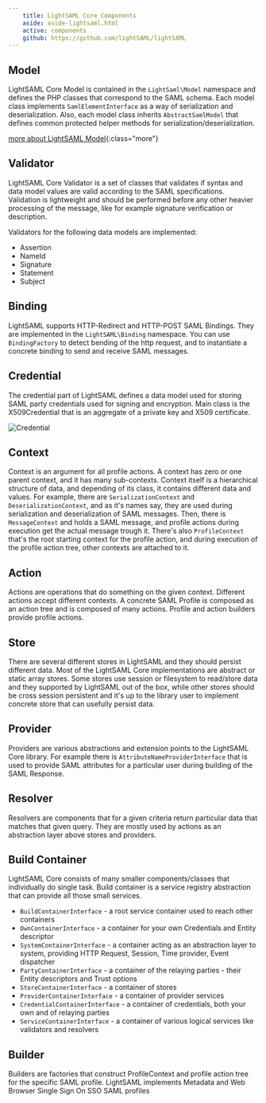 ```yaml
---
    title: LightSAML Core Components
    aside: aside-lightsaml.html
    active: components
    github: https://github.com/lightSAML/lightSAML
---
```


## Model

LightSAML Core Model is contained in the ``LightSaml\Model`` namespace and defines the PHP classes that correspond to the SAML schema.
Each model class implements ``SamlElementInterface`` as a way of serialization and deserialization. Also, each model class
inherits ``AbstractSamlModel`` that defines common protected helper methods for serialization/deserialization.

[more about LightSAML Model](Model/){:class="more"}

## Validator

LightSAML Core Validator is a set of classes that validates if syntax and data model values are valid according to the SAML specifications.
Validation is lightweight and should be performed before any other heavier processing of the message, like for example signature
verification or description.

Validators for the following data models are implemented:

 * Assertion
 * NameId
 * Signature
 * Statement
 * Subject

## Binding

LightSAML supports HTTP-Redirect and HTTP-POST SAML Bindings. They are implemented in the ``LightSAML\Binding`` namespace. You can use
``BindingFactory`` to detect bending of the http request, and to instantiate a concrete binding to send and receive SAML messages.

## Credential

The credential part of LightSAML defines a data model used for storing SAML party credentials used for signing and encryption.
Main class is the X509Credential that is an aggregate of a private key and X509 certificate.

![Credential](http://yuml.me/diagram/scruffy/class/[%3C%3CCredentialInterface%3E%3E]%5E-.-[AbstractCredential%7C%7C+entityId;+usage;+publicKey;+privateKey],%20[AbstractCredential]%5E-[X509Credential],%20[%3C%3CX509CredentialInterface%3E%3E]%5E-.-[X509Credential],%20[AbstractCredential]%3C%3E-0..1%3E[XMLSecurityKey],%20[AbstractCredential]%3C%3E-0..1%3E[XMLSecurityKey],%20[X509Credential]%3C%3E-0..1%3E[X509Certificate],%20[XMLSecurityKey]-.-[private%20and%20public%20keys%7Bbg:wheat%7D])


## Context

Context is an argument for all profile actions. A context has zero or one parent context, and it has many sub-contexts. Context itself
is a hierarchical structure of data, and depending of its class, it contains different data and values. For example, there
are ``SerializationContext`` and ``DeserializationContext``, and as it's names say, they are
used during serialization and deserialization of SAML messages. Then, there is ``MessageContext`` and holds a SAML message, and profile
actions during execution get the actual message trough it. There's also ``ProfileContext`` that's the root starting context for the
profile action, and during execution of the profile action tree, other contexts are attached to it.


## Action

Actions are operations that do something on the given context. Different actions accept different contexts. A concrete SAML Profile
is composed as an action tree and is composed of many actions. Profile and action builders provide profile actions.

## Store

There are several different stores in LightSAML and they should persist different data. Most of the LightSAML Core implementations are
abstract or static array stores. Some stores use session or filesystem to read/store data and they supported by LightSAML
out of the box, while other stores should be cross session persistent and it's up to the library user to implement concrete
store that can usefully persist data.

## Provider

Providers are various abstractions and extension points to the LightSAML Core library. For example there is
``AttributeNameProviderInterface`` that is used to provide SAML attributes for a particular user during building of the SAML Response.

## Resolver

Resolvers are components that for a given criteria return particular data that matches that given query. They are mostly used by actions
as an abstraction layer above stores and providers.

## Build Container

LightSAML Core consists of many smaller components/classes that individually do single task. Build container is a service registry
abstraction that can provide all those small services.

 * ``BuildContainerInterface`` - a root service container used to reach other containers
 * ``OwnContainerInterface`` - a container for your own Credentials and Entity descriptor
 * ``SystemContainerInterface`` - a container acting as an abstraction layer to system, providing HTTP Request, Session, Time provider, Event dispatcher
 * ``PartyContainerInterface`` - a container of the relaying parties - their Entity descriptors and Trust options
 * ``StoreContainerInterface`` - a container of stores
 * ``ProviderContainerInterface`` - a container of provider services
 * ``CredentialContainerInterface`` - a container of credentials, both your own and of relaying parties
 * ``ServiceContainerInterface`` - a container of various logical services like validators and resolvers

## Builder

Builders are factories that construct ProfileContext and profile action tree for the specific SAML profile. LightSAML implements Metadata
and Web Browser Single Sign On SSO SAML profiles
